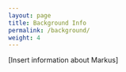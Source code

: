 ```yaml
---
layout: page
title: Background Info
permalink: /background/
weight: 4
---
```


[Insert information about Markus]
